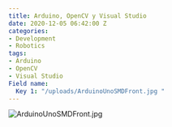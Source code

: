 ```yaml
---
title: Arduino, OpenCV y Visual Studio
date: 2020-12-05 06:42:00 Z
categories:
- Development
- Robotics
tags:
- Arduino
- OpenCV
- Visual Studio
Field name:
  Key 1: "/uploads/ArduinoUnoSMDFront.jpg "
---
```


![ArduinoUnoSMDFront.jpg](/uploads/ArduinoUnoSMDFront.jpg)
